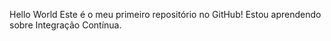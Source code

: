 Hello World
Este é o meu primeiro repositório no GitHub! Estou aprendendo sobre Integração Contínua.
